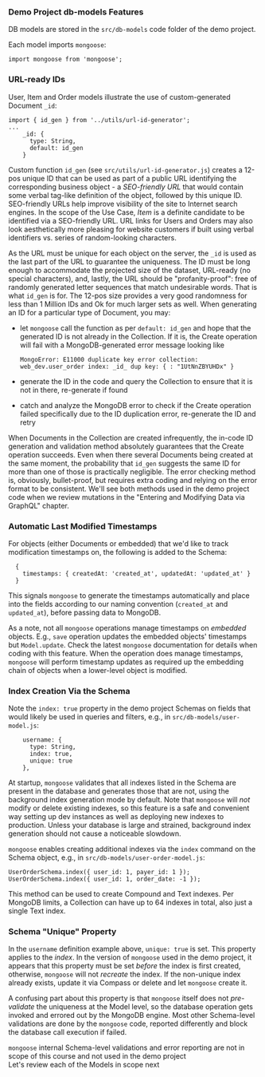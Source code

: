 ### Demo Project db-models Features

DB models are stored in the `src/db-models` code folder of the demo project.

Each model imports `mongoose`:

```
import mongoose from 'mongoose';
```

### URL-ready IDs

User, Item and Order models illustrate the use of custom-generated Document `_id`:

```
import { id_gen } from '../utils/url-id-generator';
...
    _id: {
      type: String,
      default: id_gen
    }
```

Custom function `id_gen` (see `src/utils/url-id-generator.js`) creates a 12-pos unique ID that can be used as part of a public URL identifying the corresponding business object - a *SEO-friendly URL* that would contain some verbal tag-like definition of the object, followed by this unique ID. SEO-friendly URLs help improve visibility of the site to Internet search engines. In the scope of the Use Case, *Item* is a definite candidate to be identified via a SEO-friendly URL. URL links for Users and Orders may also look aesthetically more pleasing for website customers if built using verbal identifiers vs. series of random-looking characters.

As the URL must be unique for each object on the server, the `_id` is used as the last part of the URL to guarantee the uniqueness. The ID must be long enough to accommodate the projected size of the dataset, URL-ready (no special characters), and, lastly, the URL should be "profanity-proof": free of randomly generated letter sequences that match undesirable words. That is what `id_gen` is for. The 12-pos size provides a very good randomness for less than 1 Million IDs and Ok for much larger sets as well. When generating an ID for a particular type of Document, you may:

- let `mongoose` call the function as per `default: id_gen` and hope that the generated ID is not already in the Collection. If it is, the Create operation will fail with a MongoDB-generated error message looking like

  ```
  MongoError: E11000 duplicate key error collection: web_dev.user_order index: _id_ dup key: { : "1UtNnZBYUHDx" }
  ```

- generate the ID in the code and query the Collection to ensure that it is not in there, re-generate if found
- catch and analyze the MongoDB error to check if the Create operation failed specifically due to the ID duplication error, re-generate the ID and retry

When Documents in the Collection are created infrequently, the in-code ID generation and validation method absolutely guarantees that the Create operation succeeds. Even when there several Documents being created at the same moment, the probability that `id_gen` suggests the same ID for more than one of those is practically negligible. The error checking method is, obviously, bullet-proof, but requires extra coding and relying on the error format to be consistent. We'll see both methods used in the demo project code when we review mutations in the "Entering and Modifying Data via GraphQL" chapter.
 
### Automatic Last Modified Timestamps

For objects (either Documents or embedded) that we'd like to track modification timestamps on, the following is added to the Schema:

```
  {
    timestamps: { createdAt: 'created_at', updatedAt: 'updated_at' }
  }
```

This signals `mongoose` to generate the timestamps automatically and place into the fields according to our naming convention (`created_at` and `updated_at`), before passing data to MongoDB. 

As a note, not all `mongoose` operations manage timestamps on *embedded* objects. E.g., `save` operation updates the embedded objects' timestamps but `Model.update`. Check the latest `mongoose` documentation for details when coding with this feature. When the operation does manage timestamps, `mongoose` will perform timestamp updates as required up the embedding chain of objects when a lower-level object is modified.

### Index Creation Via the Schema

Note the `index: true` property in the demo project Schemas on fields that would likely be used in queries and filters, e.g., in `src/db-models/user-model.js`:

```
    username: {
      type: String,
      index: true,
      unique: true
    },
```

At startup, `mongoose` validates that all indexes listed in the Schema are present in the database and generates those that are not, using the background index generation mode by default. Note that `mongoose` will *not* modify or delete existing indexes, so this feature is a safe and convenient way setting up dev instances as well as deploying new indexes to production. Unless your database is large and strained, background index generation should not cause a noticeable slowdown. 

`mongoose` enables creating additional indexes via the `index` command on the Schema object, e.g., in `src/db-models/user-order-model.js`:

```
UserOrderSchema.index({ user_id: 1, payer_id: 1 });
UserOrderSchema.index({ user_id: 1, order_date: -1 });
```

This method can be used to create Compound and Text indexes. Per MongoDB limits, a Collection can have up to 64 indexes in total, also just a single Text index.

### Schema "Unique" Property

In the `username` definition example above, `unique: true` is set. This property applies to the *index*. In the version of `mongoose` used in the demo project, it appears that this property must be set *before* the index is first created, otherwise, `mongoose` will not *recreate* the index. If the non-unique index already exists, update it via Compass or delete and let `mongoose` create it.

A confusing part about this property is that `mongoose` itself does not *pre-validate* the uniqueness at the Model level, so the database operation gets invoked and errored out by the MongoDB engine. Most other Schema-level validations are done by the `mongoose` code, reported differently and block the database call execution if failed. 

`mongoose` internal Schema-level validations and error reporting are not in scope of this course and not used in the demo project
<br>
Let's review each of the Models in scope next
